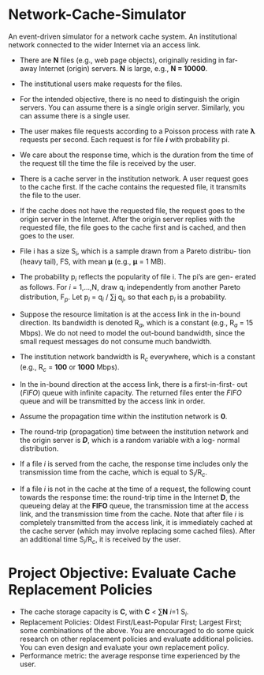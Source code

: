 # Network-Cache-Simulator

An event-driven simulator for a network cache system.
An institutional network
connected to the wider Internet via an access link. 

- There are **N** files (e.g., web page objects), originally residing in far-
away Internet (origin) servers. **N** is large, e.g., **N = 10000**.
- The institutional users make requests for the files.
- For the intended objective, there is no need to distinguish the origin
servers. You can assume there is a single origin server. Similarly,
you can assume there is a single user.
- The user makes file requests according to a Poisson process with rate
**λ** requests per second. Each request is for file **_i_** with probability pi.
- We care about the response time, which is the duration from the
time of the request till the time the file is received by the user.
- There is a cache server in the institution network. A user request
goes to the cache first. If the cache contains the requested file, it
transmits the file to the user.

- If the cache does not have the requested file, the request goes to the
origin server in the Internet. After the origin server replies with the
requested file, the file goes to the cache first and is cached, and then
goes to the user.
- File i has a size S<sub>_i_</sub>, which is a sample drawn from a Pareto distribu-
tion (heavy tail), FS, with mean **μ** (e.g., **μ** = 1 MB).
- The probability p<sub>_i_</sub> reflects the popularity of file i. The pi’s are gen-
erated as follows. For _i_ = 1,...,N, draw q<sub>_i_</sub> independently from
another Pareto distribution, F<sub>_p_</sub>. Let p<sub>_i_</sub> = q<sub>_i_</sub> / ∑j q<sub>_j_</sub>, so that each p<sub>_i_</sub>
is a probability.
- Suppose the resource limitation is at the access link in the in-bound
direction. Its bandwidth is denoted R<sub>_a_</sub>, which is a constant (e.g.,
R<sub>_a_</sub> = 15 Mbps). We do not need to model the out-bound bandwidth,
since the small request messages do not consume much bandwidth.
- The institution network bandwidth is R<sub>_c_</sub> everywhere, which is a
constant (e.g., R<sub>_c_</sub> = **100** or **1000** Mbps).
- In the in-bound direction at the access link, there is a first-in-first-
out (_FIFO_) queue with infinite capacity. The returned files enter the
_FIFO_ queue and will be transmitted by the access link in order.
- Assume the propagation time within the institution network is **0**.
- The round-trip (propagation) time between the institution network
and the origin server is **_D_**, which is a random variable with a log-
normal distribution.
- If a file _i_ is served from the cache, the response time includes only
the transmission time from the cache, which is equal to S<sub>_i_</sub>/R<sub>_c_</sub>.
- If a file _i_ is not in the cache at the time of a request, the following
count towards the response time: the round-trip time in the Internet
**D**, the queueing delay at the **FIFO** queue, the transmission time at
the access link, and the transmission time from the cache.
Note that after file _i_ is completely transmitted from the access
link, it is immediately cached at the cache server (which may involve
replacing some cached files). After an additional time S<sub>_i_</sub>/R<sub>_c_</sub>, it is
received by the user.
# Project Objective: Evaluate Cache Replacement Policies
- The cache storage capacity is **C**, with **C** < ∑**N**
_i_=1 S<sub>_i_</sub>.
- Replacement Policies: Oldest First/Least-Popular First; Largest First;
some combinations of the above. You are encouraged to do some
quick research on other replacement policies and evaluate additional
policies. You can even design and evaluate your own replacement
policy.
- Performance metric: the average response time experienced by the
user.
